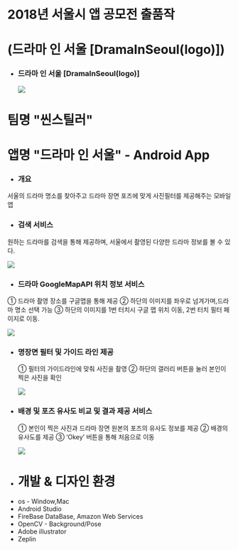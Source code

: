  # 2018년 서울시 앱 공모전 출품작
 # (드라마 인 서울 [DramaInSeoul(logo)])

- ### 드라마 인 서울 [DramaInSeoul(logo)]
  ![](./app/src/main/res/drawable/readme/app_picture01.png)
  
  
# 팀명 "씬스틸러" 
# 앱명 "드라마 인 서울" - Android App


- ### 개요

 서울의 드라마 명소를 찾아주고 드라마 장면 포즈에 맞게 사진필터를 제공해주는 모바일 앱


- ### 검색 서비스
 
 원하는 드라마를 검색을 통해 제공하며, 서울에서 촬영된 다양한 드라마 정보를 볼 수 있다. 
 
   ![](./app/src/main/res/drawable/readme/app_picture02.png)


- ### 드라마 GoogleMapAPI 위치 정보 서비스
 
 ① 드라마 촬영 장소를 구글맵을 통해 제공
 ② 하단의 이미지를 좌우로 넘겨가며,드라마 명소 선택 가능
 ③ 하단의 이미지를 1번 터치시 구글 맵 위치 이동, 2번 터치 필터 페이지로 이동.  
 
   ![](./app/src/main/res/drawable/readme/app_picture03.png)

 
- ### 명장면 필터 및 가이드 라인 제공
  ① 필터의 가이드라인에 맞춰 사진을 촬영
  ② 하단의 갤러리 버튼을 눌러 본인이 찍은 사진을 확인 

 
   ![](./app/src/main/res/drawable/readme/app_picture04.png)



- ### 배경 및 포즈 유사도 비교 및 결과 제공 서비스 

  ① 본인이 찍은 사진과 드라마 장면 원본의 포즈의 유사도 정보를 제공
  ② 배경의 유사도를 제공
  ③ ‘Okey’ 버튼을 통해 처음으로 이동

   ![](./app/src/main/res/drawable/readme/app_picture05.png)

- # 개발 & 디자인 환경

* os - Window,Mac
* Android Studio
* FireBase DataBase, Amazon Web Services 
* OpenCV - Background/Pose
* Adobe illustrator
* Zeplin
